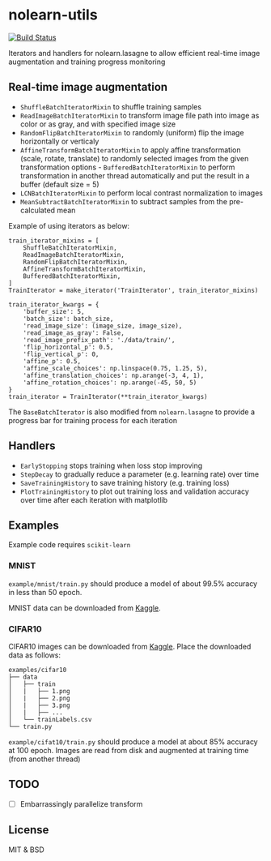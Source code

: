 # nolearn-utils

[![Build Status](https://travis-ci.org/felixlaumon/nolearn_utils.svg?branch=master)](https://travis-ci.org/felixlaumon/nolearn_utils)

Iterators and handlers for nolearn.lasagne to allow efficient real-time image augmentation and training progress monitoring

## Real-time image augmentation

- `ShuffleBatchIteratorMixin` to shuffle training samples
- `ReadImageBatchIteratorMixin` to transform image file path into image as color or as gray, and with specified image size
- `RandomFlipBatchIteratorMixin` to randomly (uniform) flip the image horizontally or verticaly
- `AffineTransformBatchIteratorMixin` to apply affine transformation (scale, rotate, translate) to randomly selected images from the given transformation options - `BufferedBatchIteratorMixin` to perform transformation in another thread automatically and put the result in a buffer (default size = 5)
- `LCNBatchIteratorMixin` to perform local contrast normalization to images
- `MeanSubtractBatchIteratorMixin` to subtract samples from the pre-calculated mean

Example of using iterators as below:

    train_iterator_mixins = [
        ShuffleBatchIteratorMixin,
        ReadImageBatchIteratorMixin,
        RandomFlipBatchIteratorMixin,
        AffineTransformBatchIteratorMixin,
        BufferedBatchIteratorMixin,
    ]
    TrainIterator = make_iterator('TrainIterator', train_iterator_mixins)

    train_iterator_kwargs = {
        'buffer_size': 5,
        'batch_size': batch_size,
        'read_image_size': (image_size, image_size),
        'read_image_as_gray': False,
        'read_image_prefix_path': './data/train/',
        'flip_horizontal_p': 0.5,
        'flip_vertical_p': 0,
        'affine_p': 0.5,
        'affine_scale_choices': np.linspace(0.75, 1.25, 5),
        'affine_translation_choices': np.arange(-3, 4, 1),
        'affine_rotation_choices': np.arange(-45, 50, 5)
    }
    train_iterator = TrainIterator(**train_iterator_kwargs)

The `BaseBatchIterator` is also modified from `nolearn.lasagne` to provide a progress bar for training process for each iteration

## Handlers

- `EarlyStopping` stops training when loss stop improving
- `StepDecay` to gradually reduce a parameter (e.g. learning rate) over time
- `SaveTrainingHistory` to save training history (e.g. training loss)
- `PlotTrainingHistory` to plot out training loss and validation accuracy
  over time after each iteration with matplotlib

## Examples

Example code requires `scikit-learn`

### MNIST

`example/mnist/train.py` should produce a model of about 99.5% accuracy in less than 50 epoch.

MNIST data can be downloaded from
[Kaggle](https://www.kaggle.com/c/digit-recognizer).

### CIFAR10

CIFAR10 images can be downloaded from [Kaggle](https://www.kaggle.com/c/cifar-10/data). Place the downloaded data as follows:

    examples/cifar10
    ├── data
    │   ├── train
    │   |   ├── 1.png
    │   |   ├── 2.png
    │   |   ├── 3.png
    │   |   ├── ...
    │   └── trainLabels.csv
    └── train.py

`example/cifat10/train.py` should produce a model at about 85% accuracy at 100 epoch. Images are read from disk and augmented at training time (from another thread)


## TODO

- [ ] Embarrassingly parallelize transform


## License

MIT & BSD
